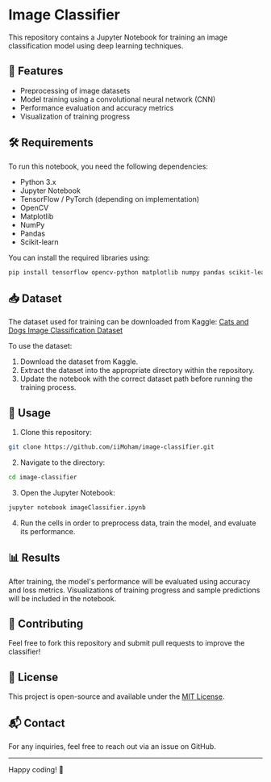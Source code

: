 # Image Classifier

This repository contains a Jupyter Notebook for training an image classification model using deep learning techniques.

## 📌 Features
- Preprocessing of image datasets
- Model training using a convolutional neural network (CNN)
- Performance evaluation and accuracy metrics
- Visualization of training progress

## 🛠 Requirements
To run this notebook, you need the following dependencies:

- Python 3.x
- Jupyter Notebook
- TensorFlow / PyTorch (depending on implementation)
- OpenCV
- Matplotlib
- NumPy
- Pandas
- Scikit-learn

You can install the required libraries using:
```bash
pip install tensorflow opencv-python matplotlib numpy pandas scikit-learn
```

## 📥 Dataset
The dataset used for training can be downloaded from Kaggle:
[Cats and Dogs Image Classification Dataset](https://www.kaggle.com/datasets/samuelcortinhas/cats-and-dogs-image-classification)

To use the dataset:
1. Download the dataset from Kaggle.
2. Extract the dataset into the appropriate directory within the repository.
3. Update the notebook with the correct dataset path before running the training process.

## 🚀 Usage
1. Clone this repository:
```bash
git clone https://github.com/iiMoham/image-classifier.git
```
2. Navigate to the directory:
```bash
cd image-classifier
```
3. Open the Jupyter Notebook:
```bash
jupyter notebook imageClassifier.ipynb
```
4. Run the cells in order to preprocess data, train the model, and evaluate its performance.

## 📊 Results
After training, the model's performance will be evaluated using accuracy and loss metrics. Visualizations of training progress and sample predictions will be included in the notebook.

## 🤝 Contributing
Feel free to fork this repository and submit pull requests to improve the classifier!

## 📜 License
This project is open-source and available under the [MIT License](LICENSE).

## 📬 Contact
For any inquiries, feel free to reach out via an issue on GitHub.

---
Happy coding! 🚀
